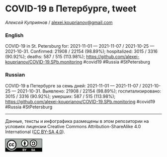 COVID-19 в Петербурге, tweet
============================

*Алексей Куприянов* /
<a href="mailto:alexei.kouprianov@gmail.com" class="email">alexei.kouprianov@gmail.com</a>

### English

COVID-19 in St. Petersburg for: 2021-11-01 — 2021-11-07 / 2021-10-25 —
2021-10-31. Сonfirmed: 21908 / 22154 (98.89%); hospitalized: 3015 / 3316
(90.92%); deaths: 587 / 515 (113.98%);
<a href="https://github.com/alexei-kouprianov/COVID-19.SPb.monitoring" class="uri">https://github.com/alexei-kouprianov/COVID-19.SPb.monitoring</a>
\#covid19 \#Russia \#StPetersburg

### Russian

COVID-19 в Петербурге за семь дней: 2021-11-01 — 2021-11-07 / 2021-10-25
— 2021-10-31. Выявлено: 21908 / 22154 (98.89%); госпитализировано: 3015
/ 3316 (90.92%); умерших: 587 / 515 (113.98%);
<a href="https://github.com/alexei-kouprianov/COVID-19.SPb.monitoring" class="uri">https://github.com/alexei-kouprianov/COVID-19.SPb.monitoring</a>
\#covid19 \#Russia \#StPetersburg

------------------------------------------------------------------------

Данные, тексты и инфографика размещены в этом репозитории на условиях
лицензии Creative Commons Attribution-ShareAlike 4.0 International ([CC
BY-SA 4.0](https://creativecommons.org/licenses/by-sa/4.0/)).

![](../misc/CC-BY-SA-icon.png "CC-BY-SA")
